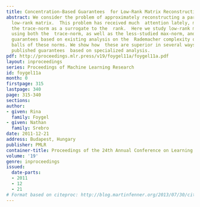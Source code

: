 ```yaml
---
title: Concentration-Based Guarantees  for Low-Rank Matrix Reconstruction
abstract: We consider the problem of approximately reconstructing a partially-observed,   approximately
  low-rank matrix.  This problem has received much  attention lately, mostly using
  the trace-norm as a surrogate to the  rank.  Here we study low-rank matrix reconstruction
  using both the  trace-norm, as well as the less-studied max-norm, and present  reconstruction
  guarantees based on existing analysis on the  Rademacher complexity of the unit
  balls of these norms. We show how  these are superior in several ways to recently
  published guarantees  based on specialized analysis.
pdf: http://proceedings.mlr.press/v19/foygel11a/foygel11a.pdf
layout: inproceedings
series: Proceedings of Machine Learning Research
id: foygel11a
month: 0
firstpage: 315
lastpage: 340
page: 315-340
sections: 
author:
- given: Rina
  family: Foygel
- given: Nathan
  family: Srebro
date: 2011-12-21
address: Budapest, Hungary
publisher: PMLR
container-title: Proceedings of the 24th Annual Conference on Learning Theory
volume: '19'
genre: inproceedings
issued:
  date-parts:
  - 2011
  - 12
  - 21
# Format based on citeproc: http://blog.martinfenner.org/2013/07/30/citeproc-yaml-for-bibliographies/
---
```

